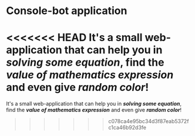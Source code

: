 # Console-bot application
<<<<<<< HEAD
It's a small web-application that can help you in **_solving some equation_**, find the **_value of mathematics expression_** and even give **_random color_**!
=======
It's a small web-application that can help you in **_solving some equation_**, find the **_value of mathematics expression_** and even give **_random color_**!
>>>>>>> c078ca4e95bc34d3f87eab5372fc1ca46b92d3fe
